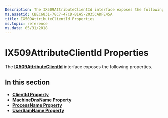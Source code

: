 ```yaml
---
Description: The IX509AttributeClientId interface exposes the following properties.
ms.assetid: CBEC6831-78C7-47CD-B1A5-2035CADFE45A
title: IX509AttributeClientId Properties
ms.topic: reference
ms.date: 05/31/2018
---
```


# IX509AttributeClientId Properties

The [**IX509AttributeClientId**](/windows/desktop/api/CertEnroll/nn-certenroll-ix509attributeclientid) interface exposes the following properties.

## In this section

-   [**ClientId Property**](/windows/desktop/api/CertEnroll/nf-certenroll-ix509attributeclientid-get_clientid)
-   [**MachineDnsName Property**](/windows/desktop/api/CertEnroll/nf-certenroll-ix509attributeclientid-get_machinednsname)
-   [**ProcessName Property**](/windows/desktop/api/CertEnroll/nf-certenroll-ix509attributeclientid-get_processname)
-   [**UserSamName Property**](/windows/desktop/api/CertEnroll/nf-certenroll-ix509attributeclientid-get_usersamname)

 

 



